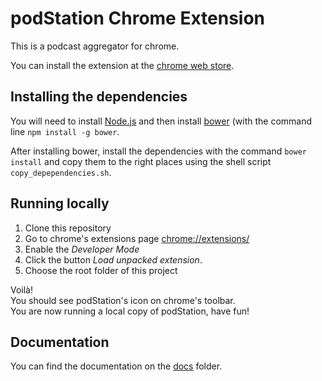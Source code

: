 # podStation Chrome Extension

This is a podcast aggregator for chrome.

You can install the extension at the [chrome web store](https://chrome.google.com/webstore/detail/podstation/bpcagekijmfcocgjlnnhpdogbplajjfn).

## Installing the dependencies

You will need to install [Node.js](https://nodejs.org/en/)
and then install [bower](http://bower.io/) (with the command line
`npm install -g bower`.

After installing bower, install the dependencies with the command
`bower install` and copy them to the right places using the shell
script `copy_depependencies.sh`.

## Running locally

1. Clone this repository
2. Go to chrome's extensions page [chrome://extensions/](chrome://extensions/)
3. Enable the _Developer Mode_
4. Click the button _Load unpacked extension_.
5. Choose the root folder of this project

Voilà!  
You should see podStation's icon on chrome's toolbar.  
You are now running a local copy of podStation, have fun!

## Documentation

You can find the documentation on the [docs](/docs) folder.